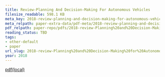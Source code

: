 ```yaml
---
title: Review-Planning And Decision-Making For Autonomous Vehicles
filesize_readable: 598.1 KB
meta_key: 2018-review-planning-and-decision-making-for-autonomous-vehicles
meta_relpath: paper-extra-data/pdf-meta/2018-review-planning-and-decision-making-for-autonomous-vehicles.yaml
pdf_relpath: paper-repo/pdfs/2018-review-Planning%20and%20Decision-Making%20for%20Autonomous%20Vehicles.pdf
reading_status: TBD
tags:
- other-default
- paper
url_slug: 2018-review-Planning%20and%20Decision-Making%20for%20Autonomous%20Vehicles
year: 2018
---
```


[pdf(local)](../../paper-repo/pdfs/2018-review-Planning%20and%20Decision-Making%20for%20Autonomous%20Vehicles.pdf)
